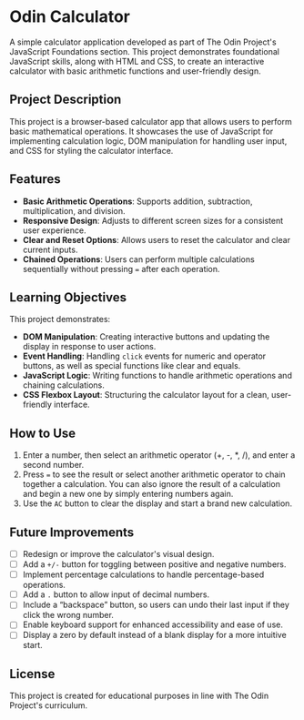 # Odin Calculator

A simple calculator application developed as part of The Odin Project's JavaScript Foundations section. This project demonstrates foundational JavaScript skills, along with HTML and CSS, to create an interactive calculator with basic arithmetic functions and user-friendly design.

## Project Description

This project is a browser-based calculator app that allows users to perform basic mathematical operations. It showcases the use of JavaScript for implementing calculation logic, DOM manipulation for handling user input, and CSS for styling the calculator interface.

## Features

-   **Basic Arithmetic Operations**: Supports addition, subtraction, multiplication, and division.
-   **Responsive Design**: Adjusts to different screen sizes for a consistent user experience.
-   **Clear and Reset Options**: Allows users to reset the calculator and clear current inputs.
-   **Chained Operations**: Users can perform multiple calculations sequentially without pressing `=` after each operation.

## Learning Objectives

This project demonstrates:

-   **DOM Manipulation**: Creating interactive buttons and updating the display in response to user actions.
-   **Event Handling**: Handling `click` events for numeric and operator buttons, as well as special functions like clear and equals.
-   **JavaScript Logic**: Writing functions to handle arithmetic operations and chaining calculations.
-   **CSS Flexbox Layout**: Structuring the calculator layout for a clean, user-friendly interface.

## How to Use

1. Enter a number, then select an arithmetic operator (+, -, \*, /), and enter a second number.
2. Press `=` to see the result or select another arithmetic operator
   to chain together a calculation. You can also ignore the result of a
   calculation and begin a new one by simply entering numbers again.
3. Use the `AC` button to clear the display and start a brand new calculation.

## Future Improvements

-   [ ] Redesign or improve the calculator's visual design.
-   [ ] Add a `+/-` button for toggling between positive and negative numbers.
-   [ ] Implement percentage calculations to handle percentage-based operations.
-   [ ] Add a `.` button to allow input of decimal numbers.
-   [ ] Include a “backspace” button, so users can undo their last input if they click the wrong number.
-   [ ] Enable keyboard support for enhanced accessibility and ease of use.
-   [ ] Display a zero by default instead of a blank display for a more intuitive start.

## License

This project is created for educational purposes in line with The Odin Project's curriculum.

